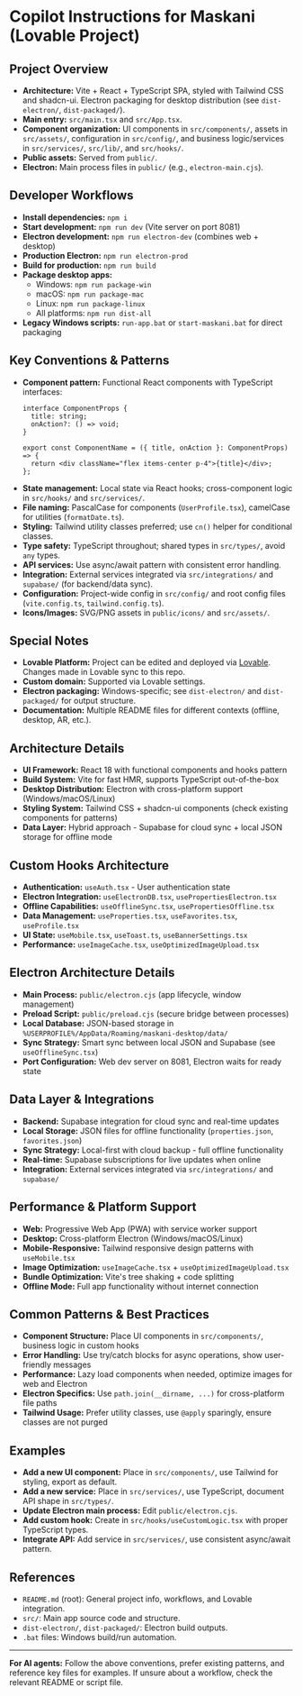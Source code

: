 # Copilot Instructions for Maskani (Lovable Project)

## Project Overview
- **Architecture:** Vite + React + TypeScript SPA, styled with Tailwind CSS and shadcn-ui. Electron packaging for desktop distribution (see `dist-electron/`, `dist-packaged/`).
- **Main entry:** `src/main.tsx` and `src/App.tsx`.
- **Component organization:** UI components in `src/components/`, assets in `src/assets/`, configuration in `src/config/`, and business logic/services in `src/services/`, `src/lib/`, and `src/hooks/`.
- **Public assets:** Served from `public/`.
- **Electron:** Main process files in `public/` (e.g., `electron-main.cjs`).

## Developer Workflows
- **Install dependencies:** `npm i`
- **Start development:** `npm run dev` (Vite server on port 8081)
- **Electron development:** `npm run electron-dev` (combines web + desktop)
- **Production Electron:** `npm run electron-prod`
- **Build for production:** `npm run build`
- **Package desktop apps:** 
  - Windows: `npm run package-win`
  - macOS: `npm run package-mac` 
  - Linux: `npm run package-linux`
  - All platforms: `npm run dist-all`
- **Legacy Windows scripts:** `run-app.bat` or `start-maskani.bat` for direct packaging

## Key Conventions & Patterns
- **Component pattern:** Functional React components with TypeScript interfaces:
  ```tsx
  interface ComponentProps {
    title: string;
    onAction?: () => void;
  }
  
  export const ComponentName = ({ title, onAction }: ComponentProps) => {
    return <div className="flex items-center p-4">{title}</div>;
  };
  ```
- **State management:** Local state via React hooks; cross-component logic in `src/hooks/` and `src/services/`.
- **File naming:** PascalCase for components (`UserProfile.tsx`), camelCase for utilities (`formatDate.ts`).
- **Styling:** Tailwind utility classes preferred; use `cn()` helper for conditional classes.
- **Type safety:** TypeScript throughout; shared types in `src/types/`, avoid `any` types.
- **API services:** Use async/await pattern with consistent error handling.
- **Integration:** External services integrated via `src/integrations/` and `supabase/` (for backend/data sync).
- **Configuration:** Project-wide config in `src/config/` and root config files (`vite.config.ts`, `tailwind.config.ts`).
- **Icons/Images:** SVG/PNG assets in `public/icons/` and `src/assets/`.

## Special Notes
- **Lovable Platform:** Project can be edited and deployed via [Lovable](https://lovable.dev/projects/c47b9285-b639-4779-b4b9-c710bce96e21). Changes made in Lovable sync to this repo.
- **Custom domain:** Supported via Lovable settings.
- **Electron packaging:** Windows-specific; see `dist-electron/` and `dist-packaged/` for output structure.
- **Documentation:** Multiple README files for different contexts (offline, desktop, AR, etc.).

## Architecture Details
- **UI Framework:** React 18 with functional components and hooks pattern
- **Build System:** Vite for fast HMR, supports TypeScript out-of-the-box
- **Desktop Distribution:** Electron with cross-platform support (Windows/macOS/Linux)
- **Styling System:** Tailwind CSS + shadcn-ui components (check existing components for patterns)
- **Data Layer:** Hybrid approach - Supabase for cloud sync + local JSON storage for offline mode

## Custom Hooks Architecture
- **Authentication:** `useAuth.tsx` - User authentication state
- **Electron Integration:** `useElectronDB.tsx`, `usePropertiesElectron.tsx` 
- **Offline Capabilities:** `useOfflineSync.tsx`, `usePropertiesOffline.tsx`
- **Data Management:** `useProperties.tsx`, `useFavorites.tsx`, `useProfile.tsx`
- **UI State:** `useMobile.tsx`, `useToast.ts`, `useBannerSettings.tsx`
- **Performance:** `useImageCache.tsx`, `useOptimizedImageUpload.tsx`

## Electron Architecture Details
- **Main Process:** `public/electron.cjs` (app lifecycle, window management)
- **Preload Script:** `public/preload.cjs` (secure bridge between processes)  
- **Local Database:** JSON-based storage in `%USERPROFILE%/AppData/Roaming/maskani-desktop/data/`
- **Sync Strategy:** Smart sync between local JSON and Supabase (see `useOfflineSync.tsx`)
- **Port Configuration:** Web dev server on 8081, Electron waits for ready state

## Data Layer & Integrations
- **Backend:** Supabase integration for cloud sync and real-time updates
- **Local Storage:** JSON files for offline functionality (`properties.json`, `favorites.json`)
- **Sync Strategy:** Local-first with cloud backup - full offline functionality
- **Real-time:** Supabase subscriptions for live updates when online
- **Integration:** External services integrated via `src/integrations/` and `supabase/`

## Performance & Platform Support  
- **Web:** Progressive Web App (PWA) with service worker support
- **Desktop:** Cross-platform Electron (Windows/macOS/Linux)
- **Mobile-Responsive:** Tailwind responsive design patterns with `useMobile.tsx`
- **Image Optimization:** `useImageCache.tsx` + `useOptimizedImageUpload.tsx`
- **Bundle Optimization:** Vite's tree shaking + code splitting
- **Offline Mode:** Full app functionality without internet connection

## Common Patterns & Best Practices
- **Component Structure:** Place UI components in `src/components/`, business logic in custom hooks
- **Error Handling:** Use try/catch blocks for async operations, show user-friendly messages
- **Performance:** Lazy load components when needed, optimize images for web and Electron
- **Electron Specifics:** Use `path.join(__dirname, ...)` for cross-platform file paths
- **Tailwind Usage:** Prefer utility classes, use `@apply` sparingly, ensure classes are not purged

## Examples
- **Add a new UI component:** Place in `src/components/`, use Tailwind for styling, export as default.
- **Add a new service:** Place in `src/services/`, use TypeScript, document API shape in `src/types/`.
- **Update Electron main process:** Edit `public/electron.cjs`.
- **Add custom hook:** Create in `src/hooks/useCustomLogic.tsx` with proper TypeScript types.
- **Integrate API:** Add service in `src/services/`, use consistent async/await pattern.

## References
- `README.md` (root): General project info, workflows, and Lovable integration.
- `src/`: Main app source code and structure.
- `dist-electron/`, `dist-packaged/`: Electron build outputs.
- `.bat` files: Windows build/run automation.

---
**For AI agents:** Follow the above conventions, prefer existing patterns, and reference key files for examples. If unsure about a workflow, check the relevant README or script file.
